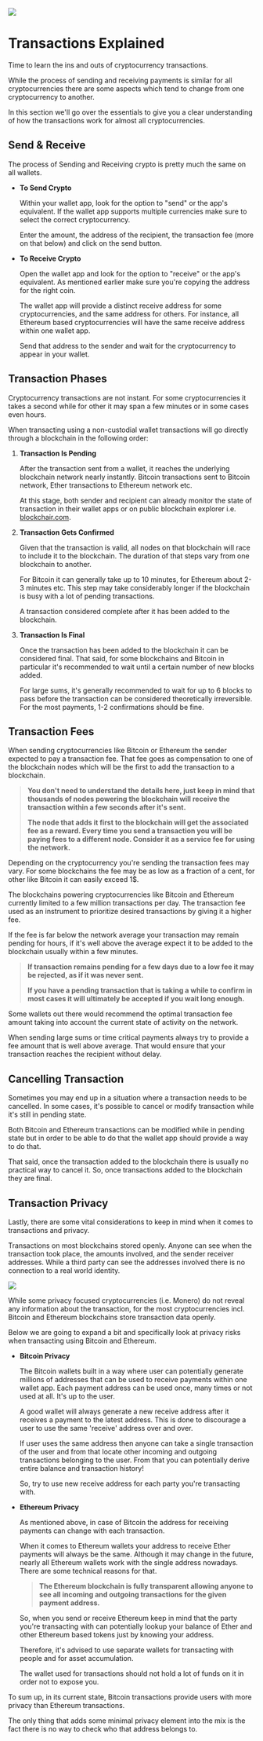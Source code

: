 ![](images/08-main-l.png)

# Transactions Explained

Time to learn the ins and outs of cryptocurrency transactions.

While the process of sending and receiving payments is similar for all cryptocurrencies there are some aspects which tend to change from one cryptocurrency to another. 

In this section we'll go over the essentials to give you a clear understanding of how the transactions work for almost all cryptocurrencies.

## Send & Receive

The process of Sending and Receiving crypto is pretty much the same on all wallets.

- **To Send Crypto**
    
    Within your wallet app, look for the option to "send" or the app's equivalent. If the wallet app supports multiple currencies make sure to select the correct cryptocurrency.
    
    Enter the amount, the address of the recipient, the transaction fee (more on that below) and click on the send button.
    
- **To Receive Crypto**

    Open the wallet app and look for the option to "receive" or the app's equivalent. As mentioned earlier make sure you're copying the address for the right coin.
    
    The wallet app will provide a distinct receive address for some cryptocurrencies, and the same address for others. For instance, all Ethereum based cryptocurrencies will have the same receive address within one wallet app.
    
    Send that address to the sender and wait for the cryptocurrency to appear in your wallet.

## Transaction Phases

Cryptocurrency transactions are not instant. For some cryptocurrencies it takes a second while for other it may span a few minutes or in some cases even hours.

When transacting using а non-custodial wallet transactions will go directly through a blockchain in the following order:

1. **Transaction Is Pending**

    After the transaction sent from a wallet, it reaches the underlying blockchain network nearly instantly. Bitcoin transactions sent to Bitcoin network, Ether transactions to Ethereum network etc.
    
    At this stage, both sender and recipient can already monitor the state of transaction in their wallet apps or on public blockchain explorer i.e. [blockchair.com](https://blockchair.com).

2. **Transaction Gets Confirmed**

    Given that the transaction is valid, all nodes on that blockchain will race to include it to the blockchain. The duration of that steps vary from one blockchain to another. 
    
    For Bitcoin it can generally take up to 10 minutes, for Ethereum about 2-3 minutes etc. This step may take considerably longer if the blockchain is busy with a lot of pending transactions.
    
    A transaction considered complete after it has been added to the blockchain.

3. **Transaction Is Final**

    Once the transaction has been added to the blockchain it can be considered final. That said, for some blockchains and Bitcoin in particular it's recommended to wait until a certain number of new blocks added. 
    
    For large sums, it's generally recommended to wait for up to 6 blocks to pass before the transaction can be considered theoretically irreversible. For the most payments, 1-2 confirmations should be fine.

## Transaction Fees

When sending cryptocurrencies like Bitcoin or Ethereum the sender expected to pay a transaction fee. That fee goes as compensation to one of the blockchain nodes which will be the first to add the transaction to a blockchain.

> **You don't need to understand the details here, just keep in mind that thousands of nodes powering the blockchain will receive the transaction within a few seconds after it's sent.** 
>
> **The node that adds it first to the blockchain will get the associated fee as a reward. Every time you send a transaction you will be paying fees to a different node. Consider it as a service fee for using the network.**

Depending on the cryptocurrency you're sending the transaction fees may vary. For some blockchains the fee may be as low as a fraction of a cent, for other like Bitcoin it can easily exceed 1$.

The blockchains powering cryptocurrencies like Bitcoin and Ethereum currently limited to a few million transactions per day. The transaction fee used as an instrument to prioritize desired transactions by giving it a higher fee.  

If the fee is far below the network average your transaction may remain pending for hours, if it's well above the average expect it to be added to the blockchain usually within a few minutes.

> **If transaction remains pending for a few days due to a low fee it may be rejected, as if it was never sent.**
>
> **If you have a pending transaction that is taking a while to confirm in most cases it will ultimately be accepted if you wait long enough.**

Some wallets out there would recommend the optimal transaction fee amount taking into account the current state of activity on the network.

When sending large sums or time critical payments always try to provide a fee amount that is well above average. That would ensure that your transaction reaches the recipient without delay.

## Cancelling Transaction

Sometimes you may end up in a situation where a transaction needs to be cancelled. In some cases, it's possible to cancel or modify transaction while it's still in pending state. 

Both Bitcoin and Ethereum transactions can be modified while in pending state but in order to be able to do that the wallet app should provide a way to do that.

That said, once the transaction added to the blockchain there is usually no practical way to cancel it. So, once transactions added to the blockchain they are final.

## Transaction Privacy

Lastly, there are some vital considerations to keep in mind when it comes to transactions and privacy.

Transactions on most blockchains stored openly. Anyone can see when the transaction took place, the amounts involved, and the sender receiver addresses. While a third party can see the addresses involved there is no connection to a real world identity.

![](images/08-03-l.png)

While some privacy focused cryptocurrencies (i.e. Monero) do not reveal any information about the transaction, for the most cryptocurrencies incl. Bitcoin and Ethereum blockchains store transaction data openly.

Below we are going to expand a bit and specifically look at privacy risks when transacting using Bitcoin and Ethereum.

- **Bitcoin Privacy**

    The Bitcoin wallets built in a way where user can potentially generate millions of addresses that can be used to receive payments within one wallet app. Each payment address can be used once, many times or not used at all. It's up to the user. 
    
    A good wallet will always generate a new receive address after it receives a payment to the latest address. This is done to discourage a user to use the same 'receive' address over and over.
    
    If user uses the same address then anyone can take a single transaction of the user and from that locate other incoming and outgoing transactions belonging to the user. From that you can potentially derive entire balance and transaction history!
    
    So, try to use new receive address for each party you're transacting with.

- **Ethereum Privacy**

    As mentioned above, in case of Bitcoin the address for receiving payments can change with each transaction.

    When it comes to Ethereum wallets your address to receive Ether payments will always be the same. Although it may change in the future, nearly all Ethereum wallets work with the single address nowadays. There are some technical reasons for that.
    
    > **The Ethereum blockchain is fully transparent allowing anyone to see all incoming and outgoing transactions for the given payment address.** 
    
    So, when you send or receive Ethereum keep in mind that the party you're transacting with can potentially lookup your balance of Ether and other Ethereum based tokens just by knowing your address.
    
    Therefore, it's advised to use separate wallets for transacting with people and for asset accumulation. 
    
    The wallet used for transactions should not hold a lot of funds on it in order not to expose you.
    
To sum up, in its current state, Bitcoin transactions provide users with more privacy than Ethereum transactions. 

The only thing that adds some minimal privacy element into the mix is the fact there is no way to check who that address belongs to.
